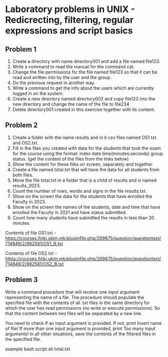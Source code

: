 # Laboratory problems in UNIX - Redicrecting, filtering, regular expressions and script basics
## Problem 1
1. Create a directory with name directory001 and add a file named file123.
2. Write a command to read the manual for the command cat.
3. Change the file permissions for the file named file123 so that it can be read and written into by the user and the group.
4. Do the previous request in another way.
5. Write a command to get the info about the users which are currently logged in on the system.
6. Create a new directory named directory002 and copy file123 into the new directory and change the name of the file to file234
7. Delete directory001 created in this exercise together with its content.

## Problem 2
1. Create a folder with the name results and in it csv files named OS1.txt and OS2.txt.
2. Fill in the files you created with data for the students that took the exam for the course using the format: index date time(minutes:seconds) group status. (get the content of the files from the links below)
3. Show the content for these files on screen, separately and together.
4. Create a file named total.txt that will have the data for all students from both files.
5. Move the file total.txt in a folder that is a child of results and is named results_2023.
6. Count the number of rows, words and signs in the file results.txt.
7. Show on the screen the data for the students that have enrolled the Faculty in 2023.
8. Show on the screen the names of the students, date and time that have enrolled the Faculty in 2021 and have status submitted.
9. Count how many students have submitted the results in less than 30 minutes.

Contents of file OS1.txt - https://courses.finki.ukim.mk/pluginfile.php/269875/question/questiontext/714849/2/982581/OS1_B.txt

Contents of file OS2.txt - https://courses.finki.ukim.mk/pluginfile.php/269875/question/questiontext/714849/2/982581/OS2_B.txt

## Problem 3
Write a command procedure that will receive one input argument representing the name of a file. The procedure should populate the specified file with the contents of all .txt files in the same directory for which the user has read permissions (no write or execute permissions). So that the content between two files will be separated by a new line.

You need to check if an input argument is provided. If not, print Insert name of file!
If more than one input argument is provided, print Too many input arguments!
In all other situations, save the contents of the filtered files in the specified file.

example bash script.sh total.txt
